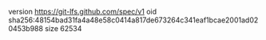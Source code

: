 version https://git-lfs.github.com/spec/v1
oid sha256:48154bad31fa4a48e58c0414a817de673264c341eaf1bcae2001ad020453b988
size 62534
